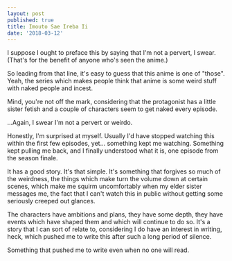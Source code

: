 ```yaml
---
layout: post
published: true
title: Imouto Sae Ireba Ii
date: '2018-03-12'
---
```

I suppose I ought to preface this by saying that I'm not a pervert, I swear. (That's for the benefit of anyone who's seen the anime.)

So leading from that line, it's easy to guess that this anime is one of "those". Yeah, the series which makes people think that anime is some weird stuff with naked people and incest.

Mind, you're not off the mark, considering that the protagonist has a little sister fetish and a couple of characters seem to get naked every episode.

...Again, I swear I'm not a pervert or weirdo.

Honestly, I'm surprised at myself. Usually I'd have stopped watching this within the first few episodes, yet... something kept me watching. Something kept pulling me back, and I finally understood what it is, one episode from the season finale.

It has a good story. It's that simple. It's something that forgives so much of the weirdness, the things which make turn the volume down at certain scenes, which make me squirm uncomfortably when my elder sister messages me, the fact that I can't watch this in public without getting some seriously creeped out glances.

The characters have ambitions and plans, they have some depth, they have events which have shaped them and which will continue to do so. It's a story that I can sort of relate to, considering I do have an interest in writing, heck, which pushed me to write this after such a long period of silence.

Something that pushed me to write even when no one will read.
